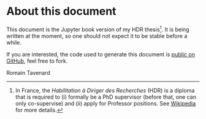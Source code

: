 # About this document

This document is the Jupyter book version of my HDR thesis[^1].
It is being written at the moment, so one should not expect it to be stable
before a while.

If you are interested, the code used to generate this document is
[public on GitHub](https://github.com/rtavenar/hdr), feel free to fork.

Romain Tavenard

[^1]: In France, the _Habilitation à Diriger des Recherches_ (HDR) is a diploma
    that is required to (i) formally be a PhD supervisor (before that, one can
    only co-supervise) and (ii) apply for Professor positions. See
    [Wikipedia](https://en.wikipedia.org/wiki/Habilitation) for more details.
